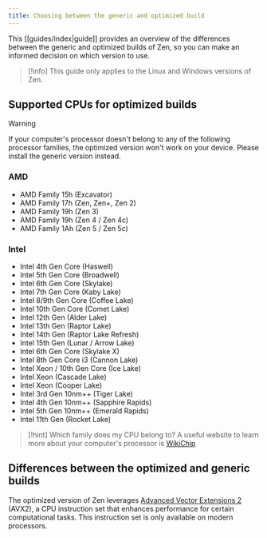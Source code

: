 ```yaml
---
title: Choosing between the generic and optimized build
---
```


This [[guides/index|guide]] provides an overview of the differences between the generic and optimized builds of Zen, so you can make an informed decision on which version to use.

> [!info]
> This guide only applies to the Linux and Windows versions of Zen.

## Supported CPUs for optimized builds

> [!warning]
> If your computer's processor doesn't belong to any of the following processor families, the optimized version won't work on your device. Please install the generic version instead.

### AMD

* AMD Family 15h (Excavator)
* AMD Family 17h (Zen, Zen+, Zen 2)
* AMD Family 19h (Zen 3)
* AMD Family 19h (Zen 4 / Zen 4c)
* AMD Family 1Ah (Zen 5 / Zen 5c)

### Intel

* Intel 4th Gen Core (Haswell)
* Intel 5th Gen Core (Broadwell)
* Intel 6th Gen Core (Skylake)
* Intel 7th Gen Core (Kaby Lake)
* Intel 8/9th Gen Core (Coffee Lake)
* Intel 10th Gen Core (Comet Lake)
* Intel 12th Gen (Alder Lake)
* Intel 13th Gen (Raptor Lake)
* Intel 14th Gen (Raptor Lake Refresh)
* Intel 15th Gen (Lunar / Arrow Lake)
* Intel 6th Gen Core (Skylake X)
* Intel 8th Gen Core i3 (Cannon Lake)
* Intel Xeon / 10th Gen Core (Ice Lake)
* Intel Xeon (Cascade Lake)
* Intel Xeon (Cooper Lake)
* Intel 3rd Gen 10nm++ (Tiger Lake)
* Intel 4th Gen 10nm++ (Sapphire Rapids)
* Intel 5th Gen 10nm++ (Emerald Rapids)
* Intel 11th Gen (Rocket Lake)

> [!hint] Which family does my CPU belong to?
> A useful website to learn more about your computer's processor is [WikiChip](https://en.wikichip.org/wiki/WikiChip)

## Differences between the optimized and generic builds

The optimized version of Zen leverages [Advanced Vector Extensions 2](https://wikipedia.org/wiki/Advanced_Vector_Extensions#Advanced_Vector_Extensions_2) (AVX2), a CPU instruction set that enhances performance for certain computational tasks. This instruction set is only available on modern processors.